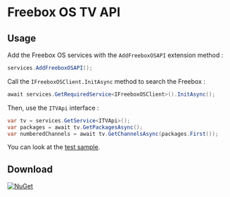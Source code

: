 # Freebox OS TV API

## Usage

Add the Freebox OS services with the `AddFreeboxOSAPI` extension method :
```csharp
services.AddFreeboxOSAPI();
```
Call the `IFreeboxOSClient.InitAsync` method to search the Freebox :
```csharp
await services.GetRequiredService<IFreeboxOSClient>().InitAsync();
```
Then, use the `ITVApi` interface :
```csharp
var tv = services.GetService<ITVApi>();
var packages = await tv.GetPackagesAsync();
var numberedChannels = await tv.GetChannelsAsync(packages.First());
```

You can look at the [test sample](Test/Program.cs).

## Download
[![NuGet](https://img.shields.io/nuget/v/FreeboxOS.svg)](https://www.nuget.org/packages/FreeboxOS)
